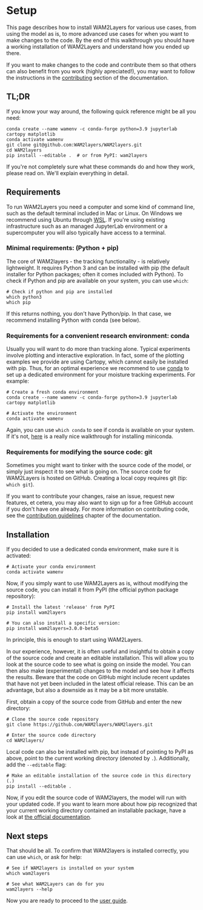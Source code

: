 # Setup

This page describes how to install WAM2Layers for various use cases, from using
the model as is, to more advanced use cases for when you want to make changes to
the code. By the end of this walkthrough you should have a working installation
of WAM2Layers and understand how you ended up there.

If you want to make changes to the code and contribute them so that others can
also benefit from you work (highly apreciated!), you may want to follow the
instructions in the [contributing](./contributing) section of the documentation.

## TL;DR

If you know your way around, the following quick reference might be all you need:

```
conda create --name wamenv -c conda-forge python=3.9 jupyterlab cartopy matplotlib
conda activate wamenv
git clone git@github.com:WAM2layers/WAM2layers.git
cd WAM2layers
pip install --editable .  # or from PyPI: wam2layers
```

If you're not completely sure what these commands do and how they work, please
read on. We'll explain everything in detail.

## Requirements

To run WAM2Layers you need a computer and some kind of command line, such as the
default terminal included in Mac or Linux. On Windows we recommend using Ubuntu
through [WSL](). If you're using existing infrastructure such as an managed
JupyterLab environment or a supercomputer you will also typically have access to
a terminal.

### Minimal requirements: (Python + pip)

The core of WAM2layers - the tracking functionality - is relatively lightweight.
It requires Python 3 and can be installed with pip (the default installer for
Python packages; often it comes included with Python). To check if Python and
pip are available on your system, you can use `which`:

```
# Check if python and pip are installed
which python3
which pip
```

If this returns nothing, you don't have Python/pip. In that case, we recommend installing Python with conda (see below).

### Requirements for a convenient research environment: conda

Usually you will want to do more than tracking alone. Typical experiments
involve plotting and interactive exploration. In fact, some of the plotting
examples we provide are using Cartopy, which cannot easily be installed with
pip. Thus, for an optimal experience we recommend to use [conda](#) to set up a
dedicated environment for your moisture tracking experiments. For example:

```
# Create a fresh conda environment
conda create --name wamenv -c conda-forge python=3.9 jupyterlab cartopy matplotlib

# Activate the environment
conda activate wamenv
```

Again, you can use `which conda` to see if conda is available on your system. If it's not, [here](#) is a really nice walkthrough for installing miniconda.

### Requirements for modifying the source code: git

Sometimes you might want to tinker with the source code of the model, or simply
just inspect it to see what is going on. The source code for WAM2Layers is
hosted on GitHub. Creating a local copy requires git (tip: `which git`).

If you want to contribute your changes, raise an issue, request new features, et
cetera, you may also want to sign up for a free GitHub account if you don't have
one already. For more information on contributing code, see the [contribution
guidelines](./contributing) chapter of the documentation.

## Installation

If you decided to use a dedicated conda environment, make sure it is activated:

```
# Activate your conda environment
conda activate wamenv
```

Now, if you simply want to use WAM2Layers as is, without modifying the source code, you can install it from PyPI (the official python package repository):

```
# Install the latest 'release' from PyPI
pip install wam2layers

# You can also install a specific version:
pip install wam2layers=3.0.0-beta5
```

In principle, this is enough to start using WAM2Layers.

In our experience, however, it is often useful and insightful to obtain a copy
of the source code and create an editable installation. This will allow you to
look at the source code to see what is going on inside the model. You can then
also make (experimental) changes to the model and see how it affects the
results. Beware that the code on GitHub might include recent updates that have
not yet been included in the latest official release. This can be an advantage,
but also a downside as it may be a bit more unstable.

First, obtain a copy of the source code from GitHub and enter the new directory:

```
# Clone the source code repository
git clone https://github.com/WAM2layers/WAM2layers.git

# Enter the source code directory
cd WAM2layers/
```

Local code can also be installed with pip, but instead of pointing to PyPI as
above, point to the current working directory (denoted by `.`). Additionally,
add the `--editable` flag:

```
# Make an editable installation of the source code in this directory (.)
pip install --editable .
```

Now, if you edit the source code of WAM2layers, the model will run with your
updated code. If you want to learn more about how pip recognized that your
current working directory contained an installable package, have a look at [the
official
documentation](https://packaging.python.org/en/latest/tutorials/packaging-projects/).

## Next steps

That should be all. To confirm that WAM2layers is installed correctly, you can use `which`, or ask for help:

```
# See if WAM2layers is installed on your system
which wam2layers

# See what WAM2Layers can do for you
wam2layers --help
```

Now you are ready to proceed to the [user guide](./howtouse).
